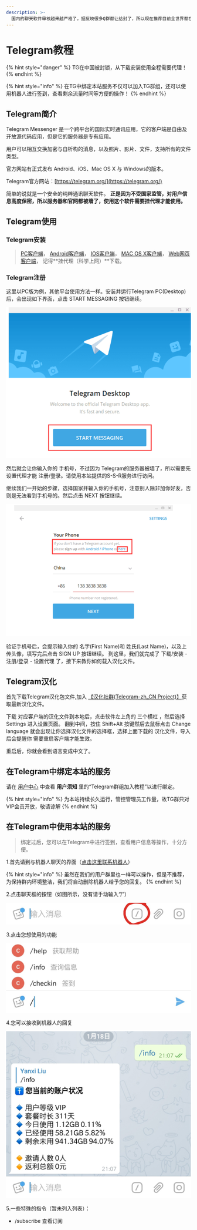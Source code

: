```yaml
---
description: >-
  国内的聊天软件审核越来越严格了，据反映很多Q群都让给封了，所以现在推荐目前全世界都在用的通讯软件Telegram，很多人不会使用它，而且默认也没有中文语言，所以写个简单的入门使用教程。
---
```


# Telegram教程

{% hint style="danger" %}
TG在中国被封锁，从下载安装使用全程需要代理！
{% endhint %}

{% hint style="info" %}
在TG中绑定本站服务不仅可以加入TG群组，还可以使用机器人进行签到，查看剩余流量时间等方便的操作！
{% endhint %}

## Telegram简介

Telegram Messenger 是一个跨平台的国际实时通讯应用，它的客户端是自由及开放源代码应用，但是它的服务器是专有应用。

用户可以相互交换加密与自析构的消息，以及照片、影片、文件，支持所有的文件类型。

官方网站有正式发布 Android、iOS、Mac OS X 与 Windows的版本。

Telegram官方网站：[https://telegram.org/](https://telegram.org/)

简单的说就是一个安全的纯粹通讯聊天软件。 **正是因为不受国家监管，对用户信息高度保密，所以服务器和官网都被墙了，使用这个软件需要挂代理才能使用。**

## Telegram使用

### Telegram安装

> [PC客户端](https://desktop.telegram.org/)， [Android客户端](https://play.google.com/store/apps/details?id=org.telegram.messenger)， [IOS客户端](https://itunes.apple.com/app/telegram-messenger/id686449807)， [MAC OS X客户端](https://macos.telegram.org/)， [Web网页客户端](https://telegram.org/dl/webogram)， 记得**挂代理（科学上网）**下载。

### Telegram注册

这里以PC版为例，其他平台使用方法一样。安装并运行Telegram PC\(Desktop\)后，会出现如下界面，点击 START MESSAGING 按钮继续。

![](../.gitbook/assets/telegram_register.png)

然后就会让你输入你的 手机号，不过因为 Telegram的服务器被墙了，所以需要先设置代理才能 注册/登录。请使用本站提供的S-S-R服务进行访问。

继续我们一开始的步骤，选择国家并输入你的手机号，注意别人除非加你好友，否则是无法看到手机号的。然后点击 NEXT 按钮继续。

![](../.gitbook/assets/telegram_code.png)

验证手机号后，会提示输入你的 名字\(First Name\)和 姓氏\(Last Name\)，以及上传头像，填写完后点击 SIGN UP 按钮继续。 到这里，我们就完成了 下载/安装 - 注册/登录 - 设置代理 了，接下来教你如何载入汉化文件。

## Telegram汉化

首先下载Telegram汉化包文件,加入 [【汉化社群\(Telegram-zh\_CN Project\)】](https://t.me/zh_CN)获取最新汉化文件。

下载 对应客户端的汉化文件到本地后，点击软件左上角的 三个横杠 ，然后选择 Settings 进入设置页面。 翻到中间，按住 Shift+Alt 按键然后去鼠标点击 Change language 就会出现让你选择汉化文件的选择框，选择上面下载的 汉化文件，导入后会提醒你 需要重启客户端才能生效。

重启后，你就会看到语言变成中文了。

## 在Telegram中绑定本站的服务

请在 [用户中心](https://www.tzct.xyz/user) 中查看 **用户须知** 里的“Telegram群组加入教程”以进行绑定。

{% hint style="info" %}
为本站持续长久运行，管控管理员工作量，故TG群只对VIP会员开放，敬请谅解
{% endhint %}

## 在Telegram中使用本站的服务

> 绑定过后，您可以在Telegram中进行签到，查看用户信息等操作，十分方便。

1.首先请到与机器人聊天的界面（[点击这里联系机器人](https://t.me/ccctcloud_bot)）

{% hint style="info" %}
虽然在我们的用户群里也一样可以操作，但是不推荐，为保持群内环境整洁，我们将自动删除机器人给予您的回复。
{% endhint %}

2.点击聊天框的按钮（如图所示，没有请手动输入“/”）

![](../.gitbook/assets/t-1.jpg)

3.点击您想使用的功能

![](../.gitbook/assets/t-2.jpg)

4.您可以接收到机器人的回复

![](../.gitbook/assets/t-3.jpg)

5.一些特殊的指令（暂未列入列表）：

* /subscribe 查看订阅

